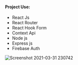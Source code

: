 #### Project Use:
* React Js
* React Router
* React Hook Form
* Context Api
* Node js
* Express js
* Firebase Auth

![Screenshot 2021-03-31 230742](https://user-images.githubusercontent.com/67514668/113183554-fa1d8680-9275-11eb-868a-7b6f6a6463da.png)
